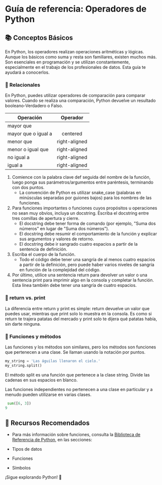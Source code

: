 # Guía de referencia: Operadores de Python

## 📚 Conceptos Básicos
En Python, los operadores realizan operaciones aritméticas y lógicas. Aunque los básicos como suma y resta son familiares, existen muchos más. Son esenciales en programación y se utilizan constantemente, especialmente en el trabajo de los profesionales de datos. Esta guía te ayudará a conocerlos.

### 🔹 Relacionales
En Python, puedes utilizar operadores de comparación para comparar valores. Cuando se realiza una comparación, Python devuelve un resultado booleano-Verdadero o Falso.

| Operación  |    Operador   |
|------------|:-------------:|
| mayor que   |     |
| mayor que o igual a   |    centered   |  
| menor que   | right-aligned |
| menor o igual que   | right-aligned |
| no igual a  | right-aligned |
| igual a   | right-aligned |

1.	Comience con la palabra clave def seguida del nombre de la función, luego ponga sus parámetros/argumentos entre paréntesis, terminando con dos puntos.
      - La convención de Python es utilizar snake_case (palabras en minúsculas separadas por guiones bajos) para los nombres de las funciones.
2.	Para funciones importantes o funciones cuyos propósitos u operaciones no sean muy obvios, incluya un docstring. Escriba el docstring entre tres comillas de apertura y cierre.
       - El docstring debe tener forma de comando (por ejemplo, "Suma dos números" en lugar de "Suma dos números").
       - El docstring debe resumir el comportamiento de la función y explicar sus argumentos y valores de retorno.
       - El docstring debe ir sangrado cuatro espacios a partir de la sentencia de definición.
3. Escriba el cuerpo de la función.
   - Todo el código debe tener una sangría de al menos cuatro espacios a partir de la definición, pero puede haber varios niveles de sangría en función de la complejidad del código.
4.	Por último, utilice una sentencia return para devolver un valor o una sentencia print para imprimir algo en la consola y completar la función. Esta línea también debe tener una sangría de cuatro espacios.

### 🔹 return vs. print
La diferencia entre return y print es simple: return devuelve un valor que puedes usar, mientras que print solo lo muestra en la consola. Es como si return te trajera patatas del mercado y print solo te dijera qué patatas había, sin darte ninguna.


### 🔹 Funciones y métodos
Las funciones y los métodos son similares, pero los métodos son funciones que pertenecen a una clase. Se llaman usando la notación por puntos.
```python
my_string = 'Las águilas llenaron el cielo.'
my_string.split()
```
El método split es una función que pertenece a la clase string. Divide las cadenas en sus espacios en blanco.

Las funciones independientes no pertenecen a una clase en particular y a menudo pueden utilizarse en varias clases.
```python
 sum([6, 3])
9
```

## 📖 Recursos Recomendados
- Para más información sobre funciones, consulta la [Biblioteca de Referencia de Python](https://docs.python.org/3/), en las secciones:

- Tipos de datos
- Funciones
- Símbolos

¡Sigue explorando Python! 🚀
